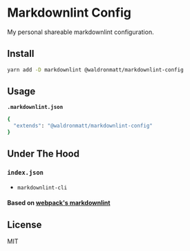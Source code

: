 # Markdownlint Config

My personal shareable markdownlint configuration.

## Install

```bash
yarn add -D markdownlint @waldronmatt/markdownlint-config
```

## Usage

**`.markdownlint.json`**

```bash
{
  "extends": "@waldronmatt/markdownlint-config"
}
```

## Under The Hood

### `index.json`

- `markdownlint-cli`

#### Based on [webpack's markdownlint](https://github.com/webpack/webpack.js.org/blob/master/.markdownlint.json)

## License

MIT
